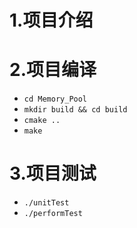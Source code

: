 # 1.项目介绍


# 2.项目编译
- `cd Memory_Pool`
- `mkdir build && cd build`
- `cmake ..`
- `make`

# 3.项目测试
- `./unitTest`
- `./performTest`
